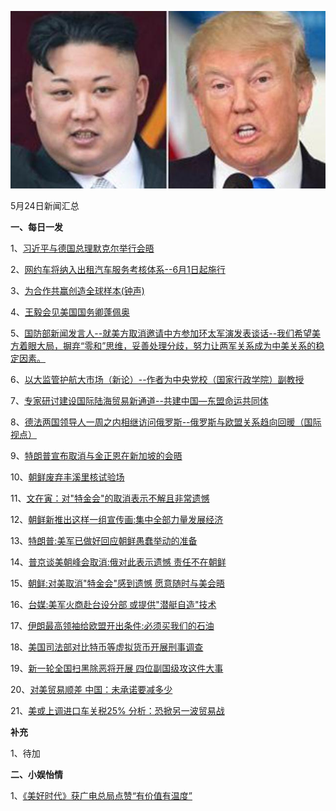 ![05_24](.\05_24.jpg)

5月24日新闻汇总

**一、每日一发**

1、[习近平与德国总理默克尔举行会晤](http://paper.people.com.cn/rmrb/html/2018-05/25/nw.D110000renmrb_20180525_1-01.htm)

2、[网约车将纳入出租汽车服务考核体系--6月1日起施行](http://paper.people.com.cn/rmrb/html/2018-05/25/nw.D110000renmrb_20180525_7-02.htm)

3、[为合作共赢创造全球样本(钟声)](http://paper.people.com.cn/rmrb/html/2018-05/25/nw.D110000renmrb_20180525_2-03.htm)

4、[王毅会见美国国务卿蓬佩奥](http://paper.people.com.cn/rmrb/html/2018-05/25/nw.D110000renmrb_20180525_8-03.htm)

5、[国防部新闻发言人--就美方取消邀请中方参加环太军演发表谈话--我们希望美方着眼大局，摒弃“零和”思维，妥善处理分歧，努力让两军关系成为中美关系的稳定因素。](http://paper.people.com.cn/rmrb/html/2018-05/25/nw.D110000renmrb_20180525_5-04.htm)

6、[以大监管护航大市场（新论）--作者为中央党校（国家行政学院）副教授](http://paper.people.com.cn/rmrb/html/2018-05/25/nw.D110000renmrb_20180525_2-05.htm)

7、[专家研讨建设国际陆海贸易新通道--共建中国—东盟命运共同体](http://paper.people.com.cn/rmrb/html/2018-05/25/nw.D110000renmrb_20180525_5-09.htm)

8、[德法两国领导人一周之内相继访问俄罗斯--俄罗斯与欧盟关系趋向回暖（国际视点）](http://paper.people.com.cn/rmrb/html/2018-05/25/nw.D110000renmrb_20180525_1-21.htm)

9、[特朗普宣布取消与金正恩在新加坡的会晤](http://paper.people.com.cn/rmrb/html/2018-05/25/nw.D110000renmrb_20180525_8-21.htm)

10、[朝鲜废弃丰溪里核试验场](http://paper.people.com.cn/rmrb/html/2018-05/25/nw.D110000renmrb_20180525_10-21.htm)

11、[文在寅：对"特金会"的取消表示不解且非常遗憾](http://news.163.com/18/0525/00/DIK5HBOG0001875O.html)

12、[朝鲜新推出这样一组宣传画:集中全部力量发展经济](http://news.163.com/18/0525/02/DIKAIEE10001875O.html)

13、[特朗普:美军已做好回应朝鲜愚蠢举动的准备](http://news.163.com/18/0525/00/DIK3575H0001875O.html)

14、[普京谈美朝峰会取消:俄对此表示遗憾 责任不在朝鲜](http://news.163.com/18/0525/07/DIKQL4F20001875O.html)

15、[朝鲜:对美取消"特金会"感到遗憾 愿意随时与美会晤](http://news.163.com/18/0525/06/DIKPNUFU0001875O.html)

16、[台媒:美军火商赴台设分部 或提供"潜艇自造"技术](http://news.163.com/18/0525/03/DIKDHF8200018AOQ.html)

17、[伊朗最高领袖给欧盟开出条件:必须买我们的石油](http://news.163.com/18/0524/22/DIJU1UBI0001875O.html)

18、[美国司法部对比特币等虚拟货币开展刑事调查](http://news.163.com/18/0524/19/DIJHK1VP000187VE.html)

19、[新一轮全国扫黑除恶将开展 四位副国级攻这件大事](http://news.163.com/18/0524/20/DIJM0Q0R0001899N.html)

20、[对美贸易顺差 中国：未承诺要减多少](http://www.zaobao.com/finance/china/story20180525-861848)

21、[美或上调进口车关税25% 分析：恐掀另一波贸易战](http://www.zaobao.com/news/world/story20180525-861774)



**补充**

1、待加



**二、小娱怡情**

1、[《美好时代》获广电总局点赞“有价值有温度”](http://tv.67.com/hyzx/2018/05/24/918925.html)